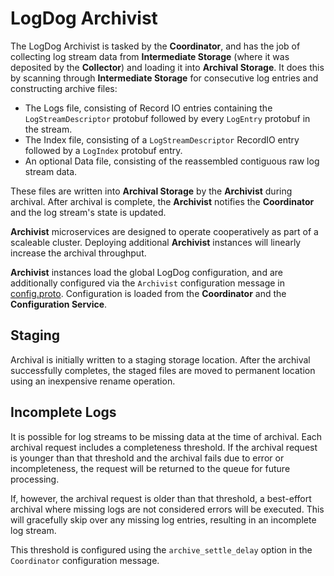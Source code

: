 LogDog Archivist
================

The LogDog Archivist is tasked by the **Coordinator**, and has the job of
collecting log stream data from **Intermediate Storage** (where it was deposited
by the **Collector**) and loading it into **Archival Storage**. It does this by
scanning through **Intermediate Storage** for consecutive log entries and
constructing archive files:

* The Logs file, consisting of Record IO entries containing the
  `LogStreamDescriptor` protobuf followed by every `LogEntry` protobuf in the
  stream.
* The Index file, consisting of a `LogStreamDescriptor` RecordIO entry followed
  by a `LogIndex` protobuf entry.
* An optional Data file, consisting of the reassembled contiguous raw log stream
  data.

These files are written into **Archival Storage** by the **Archivist** during
archival. After archival is complete, the **Archivist** notifies the
**Coordinator** and the log stream's state is updated.

**Archivist** microservices are designed to operate cooperatively as part of
a scaleable cluster. Deploying additional **Archivist** instances will linearly
increase the archival throughput.

**Archivist** instances load the global LogDog configuration, and are
additionally configured via the `Archivist` configuration message in
[config.proto](../../../api/config/svcconfig/config.proto). Configuration
is loaded from the **Coordinator** and the **Configuration Service**.

## Staging

Archival is initially written to a staging storage location. After the archival
successfully completes, the staged files are moved to permanent location using
an inexpensive rename operation.

## Incomplete Logs

It is possible for log streams to be missing data at the time of archival. Each
archival request includes a completeness threshold. If the archival request is
younger than that threshold and the archival fails due to error or
incompleteness, the request will be returned to the queue for future processing.

If, however, the archival request is older than that threshold, a best-effort
archival where missing logs are not considered errors will be executed. This
will gracefully skip over any missing log entries, resulting in an incomplete
log stream.

This threshold is configured using the `archive_settle_delay` option in the
`Coordinator` configuration message.
